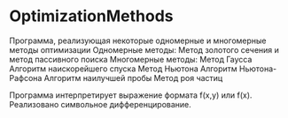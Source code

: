 # OptimizationMethods
Программа, реализующая некоторые одномерные и многомерные методы оптимизации
Одномерные методы:
  Метод золотого сечения и метод пассивного поиска
Многомерные методы:
  Метод Гаусса
  Алгоритм наискорейшего спуска
  Метод Ньютона
  Алгоритм Ньютона-Рафсона
  Алгоритм наилучшей пробы
  Метод роя частиц
  
Программа интерпретирует выражение формата f(x,y) или f(x).
Реализовано символьное дифференцирование.
